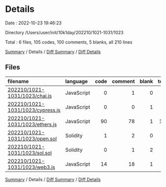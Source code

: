 # Details

Date : 2022-10-23 19:46:23

Directory /Users/user/init/10k1day/202210/1021-1031/1023

Total : 6 files,  105 codes, 100 comments, 5 blanks, all 210 lines

[Summary](results.md) / Details / [Diff Summary](diff.md) / [Diff Details](diff-details.md)

## Files
| filename | language | code | comment | blank | total |
| :--- | :--- | ---: | ---: | ---: | ---: |
| [202210/1021-1031/1023/chai.js](/202210/1021-1031/1023/chai.js) | JavaScript | 0 | 1 | 0 | 1 |
| [202210/1021-1031/1023/cypress.js](/202210/1021-1031/1023/cypress.js) | JavaScript | 0 | 0 | 1 | 1 |
| [202210/1021-1031/1023/ethers.js](/202210/1021-1031/1023/ethers.js) | JavaScript | 90 | 78 | 1 | 169 |
| [202210/1021-1031/1023/open.sol](/202210/1021-1031/1023/open.sol) | Solidity | 1 | 2 | 0 | 3 |
| [202210/1021-1031/1023/sol.sol](/202210/1021-1031/1023/sol.sol) | Solidity | 0 | 1 | 2 | 3 |
| [202210/1021-1031/1023/web3.js](/202210/1021-1031/1023/web3.js) | JavaScript | 14 | 18 | 1 | 33 |

[Summary](results.md) / Details / [Diff Summary](diff.md) / [Diff Details](diff-details.md)